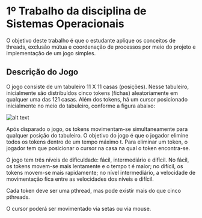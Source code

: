 # 1º Trabalho da disciplina de Sistemas Operacionais

O objetivo deste trabalho é que o estudante aplique os conceitos de threads, exclusão mútua e coordenação de processos por meio do projeto e implementação de um jogo simples.

## Descrição do Jogo

O jogo consiste de um tabuleiro 11 X 11 casas (posições). Nesse tabuleiro, inicialmente são distribuídos  cinco tokens (fichas) aleatoriamente em qualquer uma das 121 casas. Além dos tokens, há um cursor posicionado inicialmente no meio do tabuleiro, conforme a figura abaixo:

![alt text](https://github.com/SadiJr/Trabalho-01-SO/tabuleiro.png)

Após disparado o jogo, os tokens movimentam-se simultaneamente para qualquer posição do tabuleiro. O objetivo do jogo é que o jogador elimine todos os tokens dentro de um tempo máximo t. Para eliminar um token, o jogador tem que posicionar  o cursor na casa na qual o token encontra-se. 

O jogo tem três níveis de dificuldade: fácil, intermediário e difícil. No fácil, os tokens movem-se mais lentamente e o tempo t é maior; no difícil, os tokens movem-se mais rapidamente; no nível intermediário, a velocidade de movimentação fica entre as velocidades dos níveis e difícil.

Cada token deve ser uma pthread, mas pode existir  mais do que cinco pthreads.

O cursor poderá ser movimentado via setas ou via mouse.
